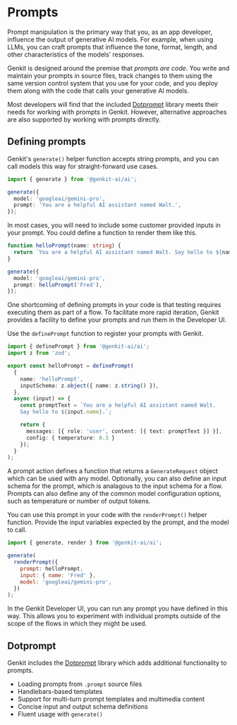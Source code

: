 # Prompts

Prompt manipulation is the primary way that you, as an app developer, influence
the output of generative AI models. For example, when using LLMs, you can craft
prompts that influence the tone, format, length, and other characteristics of
the models’ responses.

Genkit is designed around the premise that _prompts are code_. You write and
maintain your prompts in source files, track changes to them using the same version
control system that you use for your code, and you deploy them along with the code
that calls your generative AI models.

Most developers will find that the included [Dotprompt](./dotprompt.md) library
meets their needs for working with prompts in Genkit. However, alternative
approaches are also supported by working with prompts directly.

## Defining prompts

Genkit's `generate()` helper function accepts string prompts, and you can
call models this way for straight-forward use cases.

```ts
import { generate } from '@genkit-ai/ai';

generate({
  model: 'googleai/gemini-pro',
  prompt: 'You are a helpful AI assistant named Walt.',
});
```

In most cases, you will need to include some customer provided inputs in your prompt.
You could define a function to render them like this.

```ts
function helloPrompt(name: string) {
  return `You are a helpful AI assistant named Walt. Say hello to ${name}.`;
}

generate({
  model: 'googleai/gemini-pro',
  prompt: helloPrompt('Fred'),
});
```

One shortcoming of defining prompts in your code is that testing requires executing
them as part of a flow. To facilitate more rapid iteration, Genkit provides a facility
to define your prompts and run them in the Developer UI.

Use the `definePrompt` function to register your prompts with Genkit.

```ts
import { definePrompt } from '@genkit-ai/ai';
import z from 'zod';

export const helloPrompt = definePrompt(
  {
    name: 'helloPrompt',
    inputSchema: z.object({ name: z.string() }),
  },
  async (input) => {
    const promptText = `You are a helpful AI assistant named Walt.
    Say hello to ${input.name}.`;

    return {
      messages: [{ role: 'user', content: [{ text: promptText }] }],
      config: { temperature: 0.3 }
    });
  }
);
```

A prompt action defines a function that returns a `GenerateRequest` object
which can be used with any model. Optionally, you can also define an input schema
for the prompt, which is analagous to the input schema for a flow.
Prompts can also define any of the common model configuration options, such as
temperature or number of output tokens.

You can use this prompt in your code with the `renderPrompt()` helper function.
Provide the input variables expected by the prompt, and the model to call.

```javascript
import { generate, render } from '@genkit-ai/ai';

generate(
  renderPrompt({
    prompt: helloPrompt,
    input: { name: 'Fred' },
    model: 'googleai/gemini-pro',
  })
);
```

In the Genkit Developer UI, you can run any prompt you have defined in this way.
This allows you to experiment with individual prompts outside of the scope of
the flows in which they might be used.

## Dotprompt

Genkit includes the [Dotprompt](./dotprompt.md) library which adds additional
functionality to prompts.

- Loading prompts from `.prompt` source files
- Handlebars-based templates
- Support for multi-turn prompt templates and multimedia content
- Concise input and output schema definitions
- Fluent usage with `generate()`
